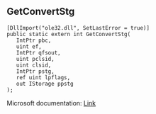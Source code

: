 ## GetConvertStg

```
[DllImport("ole32.dll", SetLastError = true)]
public static extern int GetConvertStg(
   IntPtr pbc,
   uint ef,
   IntPtr qfsout,
   uint pclsid,
   uint clsid,
   IntPtr pstg,
   ref uint lpflags,
   out IStorage ppstg
);
```

Microsoft documentation: [Link](https://learn.microsoft.com/en-us/windows/win32/api/coml2api/nf-coml2api-getconvertstg)

